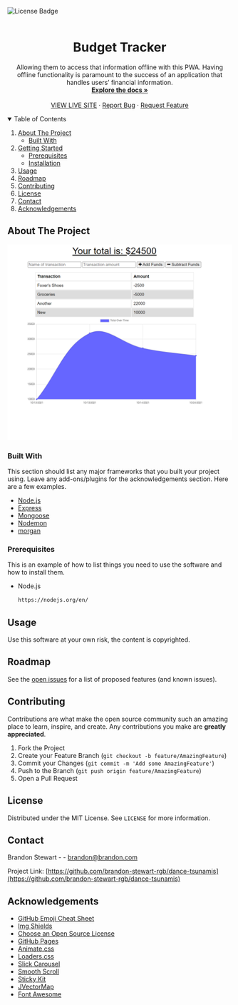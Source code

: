 ![License Badge](https://img.shields.io/static/v1?label=license&message=MIT+License&color=brightgreen&style=for-the-badge)
<br />
<br />
<p align="center">


  <h1 align="center">Budget Tracker</h1>

  <p align="center">
    Allowing them to access that information offline with this PWA. Having offline functionality is paramount to the success of an application that handles users’ financial information.
    <br />
    <a href="https://github.com/brandon-stewart-rgb/dance-tsunamis"><strong>Explore the docs »</strong></a>
    <br />
    <br />
    <a href="https://brandon-stewart-rgb.github.io/grumpy-milkshake/">VIEW LIVE SITE</a>
    ·
    <a href="https://github.com/brandon-stewart-rgb/dance-tsunamis/issues">Report Bug</a>
    ·
    <a href="https://github.com/brandon-stewart-rgb/dance-tsunamis/issues">Request Feature</a>
  </p>
</p>



<!-- TABLE OF CONTENTS -->
<details open="open">
  <summary>Table of Contents</summary>
  <ol>
    <li>
      <a href="#about-the-project">About The Project</a>
      <ul>
        <li><a href="#built-with">Built With</a></li>
      </ul>
    </li>
    <li>
      <a href="#getting-started">Getting Started</a>
      <ul>
        <li><a href="#prerequisites">Prerequisites</a></li>
        <li><a href="#installation">Installation</a></li>
      </ul>
    </li>
    <li><a href="#usage">Usage</a></li>
    <li><a href="#roadmap">Roadmap</a></li>
    <li><a href="#contributing">Contributing</a></li>
    <li><a href="#license">License</a></li>
    <li><a href="#contact">Contact</a></li>
    <li><a href="#acknowledgements">Acknowledgements</a></li>
  </ol>
</details>



<!-- ABOUT THE PROJECT -->
## About The Project

![Screenshot ](public/assets/images/ss.png)



### Built With

This section should list any major frameworks that you built your project using. Leave any add-ons/plugins for the acknowledgements section. Here are a few examples.
* [Node.js](https://getbootstrap.com)
* [Express](https://expressjs.com/)
* [Mongoose](https://mongoosejs.com/)
* [Nodemon](https://www.npmjs.com/package/nodemon)
* [morgan](https://www.npmjs.com/package/morgan)

 


<!-- GETTING STARTED -->

### Prerequisites

This is an example of how to list things you need to use the software and how to install them.
* Node.js
  ```sh
  https://nodejs.org/en/
  ```


## Usage

Use this software at your own risk, the content is copyrighted.



<!-- ROADMAP -->
## Roadmap

See the [open issues](https://github.com/brandon-stewart-rgb/dance-tsunamis/issues) for a list of proposed features (and known issues).



<!-- CONTRIBUTING -->
## Contributing

Contributions are what make the open source community such an amazing place to learn, inspire, and create. Any contributions you make are **greatly appreciated**.

1. Fork the Project
2. Create your Feature Branch (`git checkout -b feature/AmazingFeature`)
3. Commit your Changes (`git commit -m 'Add some AmazingFeature'`)
4. Push to the Branch (`git push origin feature/AmazingFeature`)
5. Open a Pull Request



<!-- LICENSE -->
## License

Distributed under the MIT License. See `LICENSE` for more information.


<!-- CONTACT -->
## Contact

Brandon Stewart -  - brandon@brandon.com

Project Link: [https://github.com/brandon-stewart-rgb/dance-tsunamis](https://github.com/brandon-stewart-rgb/dance-tsunamis)



<!-- ACKNOWLEDGEMENTS -->
## Acknowledgements
* [GitHub Emoji Cheat Sheet](https://www.webpagefx.com/tools/emoji-cheat-sheet)
* [Img Shields](https://shields.io)
* [Choose an Open Source License](https://choosealicense.com)
* [GitHub Pages](https://pages.github.com)
* [Animate.css](https://daneden.github.io/animate.css)
* [Loaders.css](https://connoratherton.com/loaders)
* [Slick Carousel](https://kenwheeler.github.io/slick)
* [Smooth Scroll](https://github.com/cferdinandi/smooth-scroll)
* [Sticky Kit](http://leafo.net/sticky-kit)
* [JVectorMap](http://jvectormap.com)
* [Font Awesome](https://fontawesome.com)





